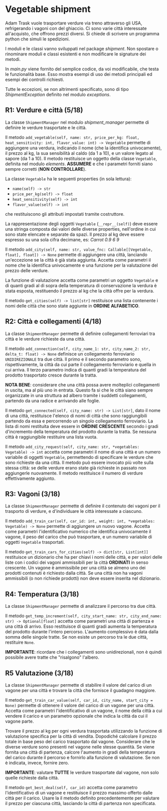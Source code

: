 # Vegetable shipment
Adam Trask vuole trasportare verdure via treno attraverso gli USA, refrigerando i vagoni con del ghiaccio.
Ci sono varie città interessate all'acquisto, che offrono prezzi diversi.
Si chiede di scrivere un programma python che simuli le spedizioni.

I moduli e le classi vanno sviluppati nel package *shipment*.
Non spostare o rinominare moduli e classi esistenti e non modificare le signature dei metodi.

In *main.py* viene fornito del semplice codice, da voi modificabile, che testa le funzionalità base.
Esso mostra esempi di uso dei metodi principali ed esempi dei controlli richiesti.

Tutte le eccezioni, se non altrimenti specificato, sono di tipo *ShipmentException* definito nel modulo *exceptions*.

## R1: Verdure e città (5/18)
La classe ```ShipmentManager``` nel modulo *shipment_manager* permette di definire le verdure trasportate e le città.

Il metodo
```add_vegetable(self, name: str, price_per_kg: float, heat_sensitivity: int, flavor_value: int) -> Vegetable```
permette di aggiungere una verdura, indicando il nome (che la identifica univocamente), il prezzo al kg, la sua sensibilità al caldo (da 1 a 10), e un valore legato al sapore (da 1 a 10).
Il metodo restituisce un oggetto della classe ```Vegetable```, definita nel modulo *elements*.
**ASSUMERE** e che i parametri forniti siano sempre corretti (**NON CONTROLLARE**).

La classe ```Vegetable``` ha le seguenti properties (in sola lettura):
- ```name(self) -> str```
- ```price_per_kg(self) -> float```
- ```heat_sensitivity(self) -> int```
- ```flavor_value(self) -> int```

che restituiscono gli attributi impostati tramite costruttore.

La rappresentazione degli oggetti ```Vegetable``` (```__repr__(self)```) deve essere una stringa composta dai valori delle diverse properties, nell'ordine in cui sono state elencate e separate da spazi.
Il prezzo al kg deve essere espresso su una sola cifra decimane, es:
*Carrot 0.9 6 9*

Il metodo ```add_city(self, name: str, value_fnc: Callable[[Vegetable, float], float]) -> None``` permette di aggiungere una città, lanciando un'eccezione se la città è già stata aggiunta.
Accetta come parametri il nome che la identifica univocamente e una funzione per la valutazione del prezzo delle verdure.

La funzione di valutazione accetta come parametri un oggetto ```Vegetable``` e di quanti gradi al di sopra della temperatura di conservazione la verdura è stata esposta, restituendo il prezzo al kg che la città offre per la verdura.

Il metodo ```get_cities(self) -> list[str]``` restituisce una lista contenente i nomi delle città che sono state aggiunte in **ORDINE ALFABETICO**.


## R2: Città e collegamenti (4/18)
La classe ```ShipmentManager``` permette di definire collegamenti ferroviari tra città e le verdure richieste da una città.

Il metodo ```add_connection(self, city_name_1: str, city_name_2: str, delta_t: float) -> None```
definisce un collegamento ferroviario ```UNIDIREZIONALE``` tra due città.
Il primo e il secondo parametro sono, rispettivamente, la città da cui parte il collegamento ferroviario e quella in cui arriva.
Il terzo parametro indica di quanti gradi la temperatura del prodotto trasportato cresce durante la tratta.

**NOTA BENE**: considerare che una città possa avere molteplici collegamenti in uscita, ma al più uno in entrata.
Questo fa si che le città siano sempre organizzate in una struttura ad albero tramite i suddetti collegamenti, partendo da una radice e arrivando alle foglie.

Il metodo ```get_connected(self, city_name: str) -> List[str]```, dato il nome di una città, restituisce l'elenco di nomi di città che sono raggiungibili partendo da essa e percorrendo un singolo collegamento ferroviario.
La lista di nomi restituita deve essere in **ORDINE CRESCENTE** secondo i gradi d'incremento della temperatura del prodotto durante la tratta.
Se nessuna città è raggiungibile restituire una lista vuota.

Il metodo ```add_city_request(self, city_name: str, *vegetables: Vegetable) -> int``` accetta come parametri il nome di una città e un numero variabile di oggetti ```Vegetable```, permettendo di specificare le verdure che sono richieste da una città.
Il metodo può essere invocato più volte sulla stessa città: se delle verdure erano state già richieste in passato non aggiungerle nuovamente.
Il metodo restituisce il numero di verdure effettivamente aggiunto.

## R3: Vagoni (3/18)
La classe ```ShipmentManager``` permette di definire il contenuto dei vagoni per il trasporto di verdure, e d'individuare le città interessate a ciascuno.

Il metodo
```add_train_car(self, car_id: int, weight: int, *vegetables: Vegetable) -> None```
permette di aggiungere un nuovo vagone.
Accetta come parametri l'identificativo numerico che identifica univocamente il vagone, il peso del carico che può trasportare, e un numero variabile di oggetti ```Vegetable``` trasportati.

Il metodo
```get_train_cars_for_cities(self) -> dict[str, List[int]]```
restituisce un dizionario che ha per chiavi i nomi delle città, e per valori delle liste con i codici dei vagoni ammissibili per la città **ORDINATI** in senso crescente.
Un vagone è ammissibile per una città se almeno uno dei prodotti contenuti è richiesto dalla città.
Se una città non ha vagoni ammissibili (o non richiede prodotti) non deve essere inserita nel dizionario.

## R4: Temperatura (3/18)
La classe ```ShipmentManager``` permette di analizzare il percorso tra due città.

Il metodo
```get_temp_increment(self, city_start_name: str, city_end_name: str) -> Optional[float]```
accetta come parametri una città di partenza e una città di arrivo.
Esso restituisce di quanti gradi aumenta la temperatura del prodotto durante l'intero percorso.
L'aumento complessivo è data dalla somma delle singole tratte.
Se non esiste un percorso tra le due città, restituire ```None```.

**IMPORTANTE**: ricordare che i collegamenti sono unidirezionali, non è quindi possibile avere tratte che "risalgono" l'albero.


## R5 Valutazione (3/18)
La classe ```ShipmentManager``` permette di stabilire il valore del carico di un vagone per una città e trovare la città che fornisce il guadagno maggiore.

Il metodo
```get_train_car_value(self, car_id, city_name, start_city = None)```
permette di ottenere il valore del carico di un vagone per una città.
Accetta come parametri l'identificativo di un vagone, il nome della città a cui vendere il carico e un parametro opzionale che indica la città da cui il vagone parte.

Trovare il prezzo al kg per ogni verdura trasportata utilizzando la funzione di valutazione specifica per la città di vendita.
Dopodiché calcolare il prezzo totale in base peso del carico trasportato dal vagone.
Considerare che le diverse verdure sono presenti nel vagone nelle stesse quantità.
Se viene fornita una città di partenza, calcore l'aumento in gradi della temperatura del carico durante il percorso e fornirlo alla funzione di valutazione.
Se non è indicata, invece, fornire zero.

**IMPORTANTE**: valutare **TUTTE** le verdure trasportate dal vagone, non solo quelle richieste dalla città.


Il metodo
```get_best_deal(self, car_id)```
accetta come parametro l'identificativo di un vagone e restituisce il prezzo massimo offerto dalle città per il carico.
Usare la il metodo definito precedentemente per valutare il prezzo per ciascuna città, lasciando la città di partenza non specificata.
